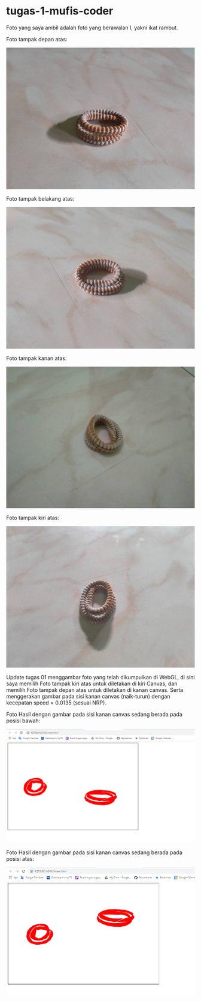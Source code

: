 # tugas-1-mufis-coder

Foto yang saya ambil adalah foto yang berawalan I, yakni ikat rambut.

Foto tampak depan atas:

![enter image description here](https://github.com/cg2021d/tugas-1-mufis-coder/blob/main/Tugas01-WebGL/Aset/depan-atas.jpg)

Foto tampak belakang atas:

![enter image description here](https://github.com/cg2021d/tugas-1-mufis-coder/blob/main/Tugas01-WebGL/Aset/belakang-atas.jpg)

Foto tampak kanan atas:

![enter image description here](https://github.com/cg2021d/tugas-1-mufis-coder/blob/main/Tugas01-WebGL/Aset/kanan-atas.jpg)

Foto tampak kiri atas:

![enter image description here](https://github.com/cg2021d/tugas-1-mufis-coder/blob/main/Tugas01-WebGL/Aset/kiri-atas.jpg)

Update tugas 01 menggambar foto yang telah dikumpulkan di WebGL, di sini saya memilih Foto tampak kiri atas untuk diletakan di kiri Canvas, dan memilih Foto tampak depan atas untuk diletakan di kanan canvas. Serta menggerakan gambar pada sisi kanan canvas (naik-turun) dengan kecepatan speed = 0.0135 (sesuai NRP).

Foto Hasil dengan gambar pada sisi kanan canvas sedang berada pada posisi bawah:

![enter image description here](https://github.com/cg2021d/tugas-1-mufis-coder/blob/main/Tugas01-WebGL/Aset/img%2001.png)

Foto Hasil dengan gambar pada sisi kanan canvas sedang berada pada posisi atas:

![enter image description here](https://github.com/cg2021d/tugas-1-mufis-coder/blob/main/Tugas01-WebGL/Aset/img%2002.png)
